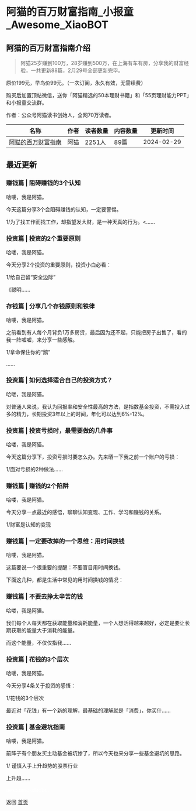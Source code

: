 # 阿猫的百万财富指南_小报童_Awesome_XiaoBOT

## 阿猫的百万财富指南介绍
> 阿猫25岁赚到100万，28岁赚到500万，在上海有车有房，分享我的财富经验，一共更新88篇，2月29号全部更新完毕。    
    
原价199元，早鸟价99元。（一次订阅，永久有效，无需续费）    
    
购买后加置顶帖微信，送你「阿猫精选的50本理财书籍」和「55页理财能力PPT」和小报童交流群。    
    
作者：公众号阿猫读书创始人，全网70万读者。  
  


|名称|作者|读者数量|内容数量|更新时间|
|---|---|---|---|---|
|[阿猫的百万财富指南](https://xiaobot.net/p/richcat?refer=9c3f1c95-a052-465a-9902-f6d75080262a)|阿猫|2251人|89篇|2024-02-29|

## 最近更新
### 赚钱篇 | 阻碍赚钱的3个认知

哈喽，我是阿猫。



今天这篇分享3个会阻碍赚钱的认知，一定要警惕。



1/为了找工作而找工作，却指望发大财，是一种天真的行为。<......

### 投资篇 | 投资的2个重要原则

哈喽，我是阿猫。



今天分享2个投资的重要原则，投资小白必看：



1/给自己留“安全边际”



《聪明......

### 存钱篇 | 分享几个存钱原则和铁律

哈喽，我是阿猫。

之前看到有人每个月背负1万多房贷，最后因为还不起，只能把房子出售了，看的我一阵嘘嘘，来分享一些感触。

1/拿命保住你的“鹅”

......

### 投资篇 | 如何选择适合自己的投资方式？

哈喽，我是阿猫。

对普通人来说，我认为回报率和安全性最高的方法，是指数基金投资，不需投入过多的精力，长期投资3年以上的时间，年化可以达到6%-12%。

### 投资篇 | 投资亏损时，最需要做的几件事

哈喽，我是阿猫。



今天这篇分享下，投资亏损时要怎么办。先来晒一下我之前一个账户的亏损：



1/面对亏损的2种做法......

### 赚钱篇 | 赚钱的2个陷阱

哈喽，我是阿猫。



今天分享一点最近的感悟，聊聊认知变现、工作、学习和赚钱的关系。



1/财富是认知的变现



### 赚钱篇 | 一定要改掉的一个思维：用时间换钱

哈喽，我是阿猫。

这篇要说一个很重要的提醒：不要盲目用时间换钱。

下面这几种，都是生活中常见的用时间换钱的情况：



### 赚钱篇 | 不要去挣太辛苦的钱

哈喽，我是阿猫。

我们每个人每天都在获取能量和消耗能量，一个人想活得越来越好，必定是要让长期获取的能量大于消耗的能量。

而这个能量，不仅仅指我......

### 投资篇 | 花钱的3个层次

哈喽，我是阿猫。

今天分享4条关于投资的感悟：

1/花钱的3个层次

最近对「花钱」有一个新的理解，最基础的理解就是「消费」，你买什......

### 投资篇 | 基金避坑指南

哈喽，我是阿猫。

前阵子有个朋友买主动基金被坑惨了，所以今天也来分享一些基金避坑的思路。

1/ 谨慎入手上升趋势的股票行业

上升趋......


<a href="https://github.com/Reno9527/awesome-xiaobot" style="color: white; text-decoration: none;">awesome-xiaobot</a>

返回 [首页](../README.md)
